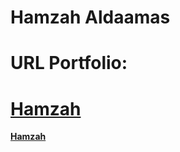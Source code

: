 # Hamzah Aldaamas 

# URL Portfolio:

**[Hamzah](https://hamzahaldaamas.netlify.app/)**
=======
**[Hamzah](https://hamzahaldaamas.netlify.app/)**

